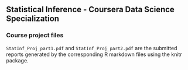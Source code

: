 ## Statistical Inference - Coursera Data Science Specialization
### Course project files

`StatInf_Proj_part1.pdf` and `StatInf_Proj_part2.pdf` are the submitted reports generated by the corresponding R markdown files using the knitr package.
